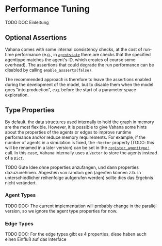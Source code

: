 # Performance Tuning

TODO DOC Einleitung

## Optional Assertions

Vahana comes with some internal consistency checks, at the cost of
run-time performance (e.g., in [`agentstate`](@ref) there are checks
that the specified agenttype matches the agent's ID, which creates of
course some overhead). The assertions that could degrade the run
performance can be disabled by calling `enable_assserts(false)`.

The recommended approach is therefore to leave the assertions enabled
during the development of the model, but to disable them when the
model goes "into production", e.g. before the start of a parameter
space exploration. 

## Type Properties

By default, the data structures used internally to hold the graph in
memory are the most flexible. However, it is possible to give Vahana
some hints about the properties of the agents or edges to improve
runtime performance and/or reduce memory requirements. For example, if
the number of agents in a simulation is fixed, the `:Vector` property
(TODO: this will be renamed in a later version) can be set in the
[`register_agenttype!`](@ref) call. In this case, Vahana internally uses a
`Vector` to store the agents instead of a `Dict`.

TODO Gute Idee ohne properties anzufangen, und dann properties
dazuzunehmen.  Abgeshen von random gen (agenten können z.b. in
unterschiedlicher reihenfolge aufgerufen werden) sollte dies das
Ergebnis nicht verändert.

<!-- There is no need for additional changes to the model code, the -->
<!-- interface to Vahana will be still the same, with the restriction, that -->
<!-- some functions are not available anymore for edge types with some . E.g. when the -->
<!-- `:IgnoreFrom` property is set for an edge type, it's not possible to -->
<!-- call the [`neighborstates`](@ref) function, as Vahana didn't stored -->
<!-- the id of the neighbors and therefore can not retrive their state. -->

### Agent Types

TODO DOC: The current implementation will probably change in the parallel
version, so we ignore the agent type properties for now.

### Edge Types

TODO DOC: For the edge types gibt es 4 properties, diese haben auch
einen Einfluß auf das Interface
